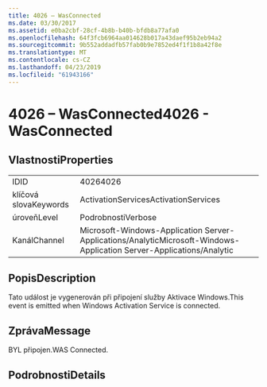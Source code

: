 ```yaml
---
title: 4026 – WasConnected
ms.date: 03/30/2017
ms.assetid: e0ba2cbf-28cf-4b8b-b40b-bfdb8a77afa0
ms.openlocfilehash: 64f3fcb6964aa014628b017a43daef95b2eb94a2
ms.sourcegitcommit: 9b552addadfb57fab0b9e7852ed4f1f1b8a42f8e
ms.translationtype: MT
ms.contentlocale: cs-CZ
ms.lasthandoff: 04/23/2019
ms.locfileid: "61943166"
---
```

# <a name="4026---wasconnected"></a><span data-ttu-id="359d9-102">4026 – WasConnected</span><span class="sxs-lookup"><span data-stu-id="359d9-102">4026 - WasConnected</span></span>
## <a name="properties"></a><span data-ttu-id="359d9-103">Vlastnosti</span><span class="sxs-lookup"><span data-stu-id="359d9-103">Properties</span></span>  
  
|||  
|-|-|  
|<span data-ttu-id="359d9-104">ID</span><span class="sxs-lookup"><span data-stu-id="359d9-104">ID</span></span>|<span data-ttu-id="359d9-105">4026</span><span class="sxs-lookup"><span data-stu-id="359d9-105">4026</span></span>|  
|<span data-ttu-id="359d9-106">klíčová slova</span><span class="sxs-lookup"><span data-stu-id="359d9-106">Keywords</span></span>|<span data-ttu-id="359d9-107">ActivationServices</span><span class="sxs-lookup"><span data-stu-id="359d9-107">ActivationServices</span></span>|  
|<span data-ttu-id="359d9-108">úroveň</span><span class="sxs-lookup"><span data-stu-id="359d9-108">Level</span></span>|<span data-ttu-id="359d9-109">Podrobnosti</span><span class="sxs-lookup"><span data-stu-id="359d9-109">Verbose</span></span>|  
|<span data-ttu-id="359d9-110">Kanál</span><span class="sxs-lookup"><span data-stu-id="359d9-110">Channel</span></span>|<span data-ttu-id="359d9-111">Microsoft-Windows-Application Server-Applications/Analytic</span><span class="sxs-lookup"><span data-stu-id="359d9-111">Microsoft-Windows-Application Server-Applications/Analytic</span></span>|  
  
## <a name="description"></a><span data-ttu-id="359d9-112">Popis</span><span class="sxs-lookup"><span data-stu-id="359d9-112">Description</span></span>  
 <span data-ttu-id="359d9-113">Tato událost je vygenerován při připojení služby Aktivace Windows.</span><span class="sxs-lookup"><span data-stu-id="359d9-113">This event is emitted when Windows Activation Service is connected.</span></span>  
  
## <a name="message"></a><span data-ttu-id="359d9-114">Zpráva</span><span class="sxs-lookup"><span data-stu-id="359d9-114">Message</span></span>  
 <span data-ttu-id="359d9-115">BYL připojen.</span><span class="sxs-lookup"><span data-stu-id="359d9-115">WAS Connected.</span></span>  
  
## <a name="details"></a><span data-ttu-id="359d9-116">Podrobnosti</span><span class="sxs-lookup"><span data-stu-id="359d9-116">Details</span></span>
